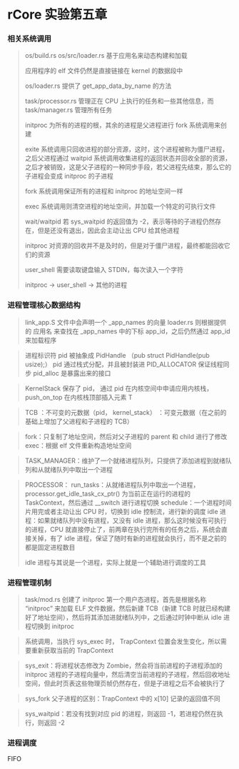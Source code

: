 # rCore 实验第五章

### 相关系统调用

> os/build.rs os/src/loader.rs 基于应用名来动态构建和加载
>
> 应用程序的 elf 文件仍然是直接链接在 kernel 的数据段中
>
> os/loader.rs 提供了 get_app_data_by_name 的方法
>
> task/processor.rs 管理正在 CPU 上执行的任务和一些其他信息，而 task/manager.rs 管理所有任务
>
> initproc 为所有的进程的根，其余的进程是父进程进行 fork 系统调用来创建
>
> exite 系统调用只回收进程的部分资源，这时，这个进程被称为僵尸进程，之后父进程通过 waitpid 系统调用收集进程的返回状态并回收全部的资源，之后才被销毁，这是父子进程的一种同步手段，若父进程先结束，那么它的子进程会变成 initproc 的子进程
>
> fork 系统调用保证所有的进程和 initproc 的地址空间一样
>
> exec 系统调用则清空进程的地址空间，并加载一个特定的可执行文件
>
> wait/waitpid 若 sys_waitpid 的返回值为 -2，表示等待的子进程仍然存在，但是还没有退出，因此会主动让出 CPU 给其他进程
>
> initproc 对资源的回收并不是及时的，但是对于僵尸进程，最终都能回收它们的资源
>
> user_shell 需要读取键盘输入 STDIN，每次读入一个字符
>
> initproc -> user_shell -> 其他的进程

### 进程管理核心数据结构

> link_app.S 文件中会声明一个 _app_names 的向量
> loader.rs 则根据提供的 应用名 来查找在 _app_names 中的下标 app_id，之后仍然通过 app_id 来加载程序



> 进程标识符 pid 被抽象成 PidHandle （pub struct PidHandle(pub usize);）
> pid 通过栈式分配，并且被封装进 PID_ALLOCATOR 保证线程同步
> pid_alloc 是暴露出来的接口



> KernelStack 保存了 pid， 通过 pid 在内核空间中申请应用内核栈，push_on_top 在内核栈顶部插入元素 T



> TCB ：不可变的元数据（pid， kernel_stack）
> 	：可变元数据（在之前的基础上增加了父进程和子进程的 TCB）



> fork：只复制了地址空间，然后对父子进程的 parent 和 child 进行了修改
> exec：根据 elf 文件重新构造地址空间



> TASK_MANAGER：维护了一个就绪进程队列，只提供了添加进程到就绪队列和从就绪队列中取出一个进程



> PROCESSOR：
> run_tasks：从就绪进程队列中取出一个进程，
> 	processor.get_idle_task_cx_ptr() 为当前正在运行的进程的 TaskContext，然后通过 __switch 进行进程切换
> schedule：一个进程时间片用完或者主动让出 CPU 时，切换到 idle 控制流，进行新的调度
> idle 进程：如果就绪队列中没有进程，又没有 idle 进程，那么这时候没有可执行的进程，CPU 就直接停止了，前两章在执行完所有的任务之后，系统会直接关掉，有了 idle 进程，保证了随时有新的进程就会执行，而不是之前的都是固定进程数目
>
> idle 进程与其说是一个进程，实际上就是一个辅助进行调度的工具

### 进程管理机制

> task/mod.rs 创建了 initproc 第一个用户态进程，首先是根据名称 “initproc” 来加载 ELF 文件数据，然后新建 TCB（新建 TCB 时就已经构建好了地址空间），然后将其添加进就绪队列中，之后通过时钟中断从 idle 进程切换到 initproc

> 系统调用，当执行 sys_exec 时， TrapContext 位置会发生变化，所以需要重新获取当前的 TrapContext

> sys_exit：将进程状态修改为 Zombie，然会将当前进程的子进程添加的 initproc 进程的子进程向量中，然后清空当前进程的子进程，然后回收地址空间，但此时页表这些物理页帧仍然存在，但是子进程之后不会被执行了

> sys_fork 父子进程的区别：TrapContext 中的 x[10] 记录的返回值不同

> sys_waitpid：若没有找到对应 pid 的进程，则返回 -1，若进程仍然在执行，则返回 -2

### 进程调度

FIFO
